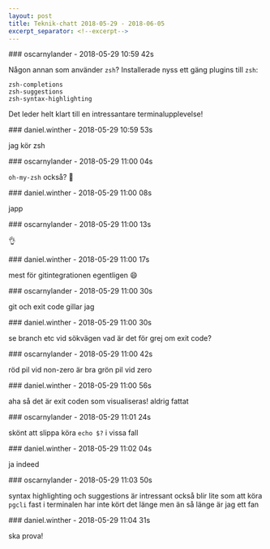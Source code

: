 ```yaml
---
layout: post
title: Teknik-chatt 2018-05-29 - 2018-06-05
excerpt_separator: <!--excerpt-->
---
```

<section class="message" markdown="1">
### oscarnylander - 2018-05-29 10:59 42s

Någon annan som använder `zsh`? Installerade nyss ett gäng plugins till `zsh`: 
```
zsh-completions
zsh-suggestions
zsh-syntax-highlighting
```

Det leder helt klart till en intressantare terminalupplevelse!
</section>
<section class="message" markdown="1">
### daniel.winther - 2018-05-29 10:59 53s

jag kör zsh
</section>
<section class="message" markdown="1">
### oscarnylander - 2018-05-29 11:00 04s

`oh-my-zsh` också? 🙂
</section>
<section class="message" markdown="1">
### daniel.winther - 2018-05-29 11:00 08s

japp
</section>
<section class="message" markdown="1">
### oscarnylander - 2018-05-29 11:00 13s

👌
</section>
<section class="message" markdown="1">
### daniel.winther - 2018-05-29 11:00 17s

mest för gitintegrationen egentligen
😄
</section>
<section class="message" markdown="1">
### oscarnylander - 2018-05-29 11:00 30s

git och exit code gillar jag
</section>
<section class="message" markdown="1">
### daniel.winther - 2018-05-29 11:00 30s

se branch etc vid sökvägen
vad är det för grej om exit code?
</section>
<section class="message" markdown="1">
### oscarnylander - 2018-05-29 11:00 42s

röd pil vid non-zero är bra
grön pil vid zero
</section>
<section class="message" markdown="1">
### daniel.winther - 2018-05-29 11:00 56s

aha så det är exit coden som visualiseras!
aldrig fattat
</section>
<section class="message" markdown="1">
### oscarnylander - 2018-05-29 11:01 24s

skönt att slippa köra `echo $?` i vissa fall
</section>
<section class="message" markdown="1">
### daniel.winther - 2018-05-29 11:02 04s

ja indeed
</section>
<section class="message" markdown="1">
### oscarnylander - 2018-05-29 11:03 50s

syntax highlighting och suggestions är intressant också
blir lite som att köra `pgcli` fast i terminalen
har inte kört det länge men än så länge är jag ett fan
</section>
<section class="message" markdown="1">
### daniel.winther - 2018-05-29 11:04 31s

ska prova!

<!--excerpt-->
</section>